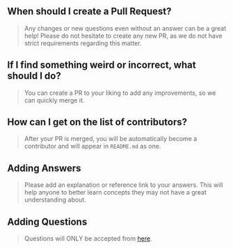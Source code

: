 ## When should I create a Pull Request?

> Any changes or new questions even without an answer can be a great help! Please do not hesitate to create any new PR, as we do not have strict requirements regarding this matter.

## If I find something weird or incorrect, what should I do?

> You can create a PR to your liking to add any improvements, so we can quickly merge it.

## How can I get on the list of contributors?

> After your PR is merged, you will be automatically become a contributor and will appear in `README.md` as one.

## Adding Answers

> Please add an explanation or reference link to your answers. This will help anyone to better learn concepts they may not have a great understanding about.

## Adding Questions

> Questions will ONLY be accepted from [here](https://www.linkedin.com/skill-assessments/hub/quizzes/).
